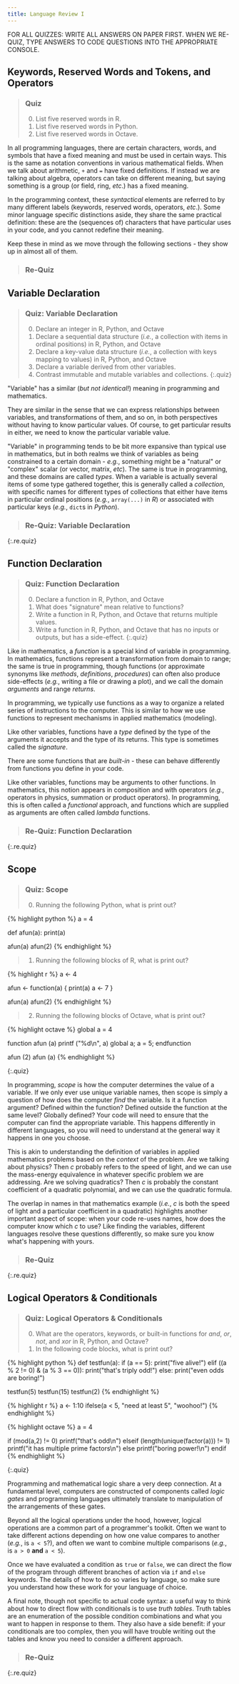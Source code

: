 ```yaml
---
title: Language Review I
---
```


FOR ALL QUIZZES: WRITE ALL ANSWERS ON PAPER FIRST.  WHEN WE RE-QUIZ, TYPE ANSWERS TO CODE QUESTIONS INTO THE APPROPRIATE CONSOLE.

## Keywords, Reserved Words and Tokens, and Operators

> ### Quiz
>
>  0. List five reserved words in R.
>  1. List five reserved words in Python.
>  2. List five reserved words in Octave.

In all programming languages, there are certain characters, words, and symbols
that have a fixed meaning and must be used in certain ways.  This is the same as
notation conventions in various mathematical fields.  When we talk about
arithmetic, `+` and `=` have fixed definitions.  If instead we are talking about
algebra, operators can take on different meaning, but saying something is a
group (or field, ring, *etc*.) has a fixed meaning.

In the programming context, these *syntactical* elements are referred to by many
different labels (keywords, reserved words, operators, *etc*.).  Some minor
language specific distinctions aside, they share the same practical definition:
these are the (sequences of) characters that have particular uses in your
code, and you cannot redefine their meaning.

Keep these in mind as we move through the following sections - they show up in
almost all of them.

> ### Re-Quiz

## Variable Declaration

> ### Quiz: Variable Declaration
>
>  0. Declare an integer in R, Python, and Octave
>  1. Declare a sequential data structure (*i.e.*, a collection with items in ordinal positions) in R, Python, and Octave
>  2. Declare a key-value data structure (*i.e.*, a collection with keys mapping to values) in R, Python, and Octave
>  3. Declare a variable derived from other variables.
>  4. Contrast immutable and mutable variables and collections.
{:.quiz}

"Variable" has a similar (*but not identical!*) meaning in programming and mathematics.

They are similar in the sense that we can express relationships between
variables, and transformations of them, and so on, in both perspectives without
having to know particular values.  Of course, to get particular results in
either, we need to know the particular variable value.

"Variable" in programming tends to be bit more expansive than typical use in
mathematics, but in both realms we think of variables as being constrained to a
certain domain - *e.g.*, something might be a "natural" or "complex" scalar (or
vector, matrix, *etc*).  The same is true in programming, and these domains are
called *types*.  When a variable is actually several items of some type gathered
together, this is generally called a *collection*, with specific names for
different types of collections that either have items in particular ordinal
positions (*e.g.*, `array(...)` in *R*) or associated with particular keys (*e.g.*, `dict`s in *Python*).

> ### Re-Quiz: Variable Declaration
{:.re.quiz}

## Function Declaration

> ### Quiz: Function Declaration
>
>  0. Declare a function in R, Python, and Octave
>  1. What does "signature" mean relative to functions?
>  2. Write a function in R, Python, and Octave that returns multiple values.
>  3. Write a function in R, Python, and Octave that has no inputs or outputs, but has a side-effect.
{:.quiz}

Like in mathematics, a *function* is a special kind of variable in programming.
In mathematics, functions represent a transformation from domain to range; the same is true in programming, though functions (or approximate synonyms like *methods*, *definitions*, *procedures*) can often also produce side-effects (*e.g.*, writing a file or drawing a plot), and we call the domain *arguments* and range *returns*.

In programming, we typically use functions as a way to organize a related series of instructions to the computer.  This is similar to how we use functions to represent mechanisms in applied mathematics (modeling).

Like other variables, functions have a *type* defined by the type of the arguments it accepts and the type of its returns.  This type is sometimes called the *signature*.

There are some functions that are *built-in* - these can behave differently from functions you define in your code.

Like other variables, functions may be arguments to other functions.  In
mathematics, this notion appears in composition and with operators (*e.g.*,
operators in physics, summation or product operators).  In programming, this is
often called a *functional* approach, and functions which are supplied as
arguments are often called *lambda* functions.

> ### Re-Quiz: Function Declaration
{:.re.quiz}


## Scope

> ### Quiz: Scope
>
> 0. Running the following Python, what is print out?
>
{% highlight python %}
a = 4

def afun(a):
  print(a)

afun(a)
afun(2)
{% endhighlight %}
>
> 1. Running the following blocks of R, what is print out?
>
{% highlight r %}
a <- 4

afun <- function(a) {
  print(a)
  a <- 7
}

afun(a)
afun(2)
{% endhighlight %}
>
> 2. Running the following blocks of Octave, what is print out?
>
{% highlight octave %}
global a = 4

function afun (a)
  printf ("%d\n", a)
  global a;
  a = 5;
endfunction

afun (2)
afun (a)
{% endhighlight %}
>
{:.quiz}

In programming, *scope* is how the computer determines the value of a variable.  If we only ever use unique variable names, then scope is simply a question of how does the computer *find* the variable.  Is it a function argument?  Defined within the function?  Defined outside the function at the same level?  Globally defined?  Your code will need to ensure that the computer can find the appropriate variable.  This happens differently in different languages, so you will need to understand at the general way it happens in one you choose.

This is akin to understanding the definition of variables in applied mathematics problems based on the *context* of the problem.  Are we talking about physics?  Then *c* probably refers to the speed of light, and we can use the mass-energy equivalence in whatever specific problem we are addressing.  Are we solving quadratics?  Then *c* is probably the constant coefficient of a quadratic polynomial, and we can use the quadratic formula.

The overlap in names in that mathematics example (*i.e.*, *c* is both the speed of light and a particular coefficient in a quadratic) highlights another important aspect of scope: when your code re-uses names, how does the computer know which *c* to use?  Like finding the variables, different languages resolve these questions differently, so make sure you know what's happening with yours.

> ### Re-Quiz
{:.re.quiz}

## Logical Operators & Conditionals

> ### Quiz: Logical Operators & Conditionals
>
>  0. What are the operators, keywords, or built-in functions for *and*, *or*, *not*, and *xor* in R, Python, and Octave?
>  1. In the following code blocks, what is print out?
>
{% highlight python %}
def testfun(a):
  if (a == 5):
    print("five alive!")
  elif ((a % 2 != 0) & (a % 3 == 0)):
    print("that's triply odd!")
  else:
    print("even odds are boring!")

testfun(5)
testfun(15)
testfun(2)
{% endhighlight %}
>
{% highlight r %}
a <- 1:10
ifelse(a < 5, "need at least 5", "woohoo!")
{% endhighlight %}
>
{% highlight octave %}
a = 4

if (mod(a,2) != 0)
  printf("that's odd\n")
elseif (length(unique(factor(a))) != 1)
  printf("it has multiple prime factors\n")
else
  printf("boring power!\n")
endif
{% endhighlight %}
>
{:.quiz}

Programming and mathematical logic share a very deep connection.  At a fundamental level, computers are constructed of components called *logic gates* and programming languages ultimately translate to manipulation of the arrangements of these gates.

Beyond all the logical operations under the hood, however, logical operations are a common part of a programmer's toolkit.  Often we want to take different actions depending on how one value compares to another (*e.g.*, is `a < 5`?), and often we want to combine multiple comparisons (*e.g.*, is `a > 0` **and** `a < 5`).

Once we have evaluated a condition as `true` or `false`, we can direct the flow of the program through different branches of action via `if` and `else` keywords.  The details of how to do so varies by language, so make sure you understand how these work for your language of choice.

A final note, though not specific to actual code syntax: a useful way to think about how to direct flow with conditionals is to use *truth tables*.  Truth tables are an enumeration of the possible condition combinations and what you want to happen in response to them.  They also have a side benefit: if your conditionals are too complex, then you will have trouble writing out the tables and know you need to consider a different approach.

> ### Re-Quiz
{:.re.quiz}